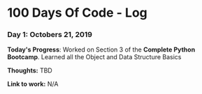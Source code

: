 # 100 Days Of Code - Log

### Day 1: Octobers 21, 2019 

**Today's Progress**: Worked on Section 3 of the **Complete Python Bootcamp**. Learned all the Object and Data Structure Basics

**Thoughts:** TBD

**Link to work:** N/A

